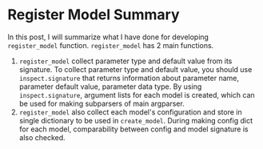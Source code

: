 # Register Model Summary

In this post, I will summarize what I have done for developing `register_model` function. 
`register_model` has 2 main functions.

1. `register_model` collect parameter type and default value from its signature.
    To collect parameter type and default value, you should use `inspect.signature` that returns
    information about parameter name, parameter default value, parameter data type.
    By using `inspect.signature`, argument lists for each model is created, which can be used for 
    making subparsers of main argparser.
2. `register_model` also collect each model's configuration and store in single dictionary to
    be used in `create_model`. During making config dict for each model, comparability between
    config and model signature is also checked.
